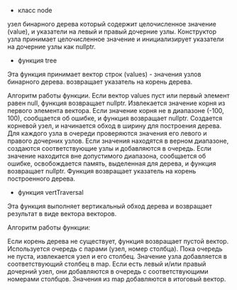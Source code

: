 - класс node

узел бинарного дерева который содержит целочисленное значение (value), и указатели на левый и правый дочерние узлы.
Конструктор узла принимает целочисленное значение и инициализирует указатели на дочерние узлы как nullptr.


- функция tree

Эта функция принимает вектор строк (values) - значения узлов бинарного дерева. возвращает указатель на корень дерева.

Алгоритм работы функции.
Если вектор values пуст или первый элемент равен null, функция возвращает nullptr.
Извлекается значение корня из первого элемента вектора.
Если значение корня не в диапазоне (-100, 100), сообщается об ошибке, и функция возвращает nullptr.
Создается корневой узел, и начинается обход в ширину для построения дерева.
Для каждого узла в очереди проверяются значения его левого и правого дочерних узлов.
Если значения находятся в верном диапазоне, создаются соответствующие узлы и добавляются в очередь.
Если значение находится вне допустимого диапазона, сообщается об ошибке, освобождается память, выделенная для дерева, и функция возвращает nullptr.
Функция возвращает указатель на корень построенного дерева.


- функция vertTraversal

Эта функция выполняет вертикальный обход дерева и возвращает результат в виде вектора векторов.

Алгоритм работы функции:

Если корень дерева не существует, функция возвращает пустой вектор.
Используется очередь с парами (узел, номер столбца).
Пока очередь не пуста, извлекается узел и его столбец.
Значение узла добавляется в соответствующий столбец в map.
Если есть левый и/или правый дочерний узел, они добавляются в очередь с соответствующими номерами столбцов.
Значения из map добавляются в итоговый вектор.

